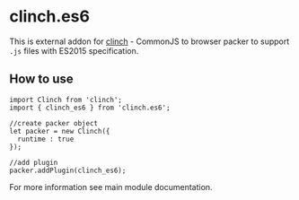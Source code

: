 # clinch.es6
This is external addon for [clinch](https://github.com/Meettya/clinch) - CommonJS to browser packer to support ```.js``` files with ES2015 specification.

## How to use

    import Clinch from 'clinch';
    import { clinch_es6 } from 'clinch.es6';
    
    //create packer object
    let packer = new Clinch({
      runtime : true
    });
    
    //add plugin
    packer.addPlugin(clinch_es6);

For more information see main module documentation.